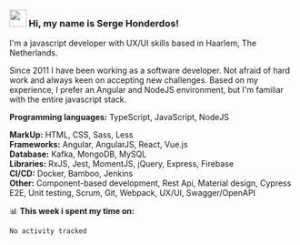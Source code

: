 ### <img src="https://media.giphy.com/media/hvRJCLFzcasrR4ia7z/giphy.gif" width="30px"> Hi, my name is Serge Honderdos!

I'm a javascript developer with UX/UI skills based in Haarlem, The Netherlands.

Since 2011 I have been working as a software developer. Not afraid of hard work and always keen on accepting new challenges. Based on my experience, I prefer an Angular and NodeJS environment, but I'm familiar with the entire javascript stack.

**Programming languages:** TypeScript, JavaScript, NodeJS

**MarkUp:** HTML, CSS, Sass, Less<br />
**Frameworks:** Angular, AngularJS, React, Vue.js<br />
**Database:** Kafka, MongoDB, MySQL<br />
**Libraries:** RxJS, Jest, MomentJS, jQuery, Express, Firebase<br />
**CI/CD:** Docker, Bamboo, Jenkins<br />
**Other:** Component-based development, Rest Api, Material design, Cypress E2E, Unit testing, Scrum, Git, Webpack, UX/UI, Swagger/OpenAPI<br />

📊 **This week i spent my time on:**
<!--START_SECTION:waka-->

```text
No activity tracked
```

<!--END_SECTION:waka-->
